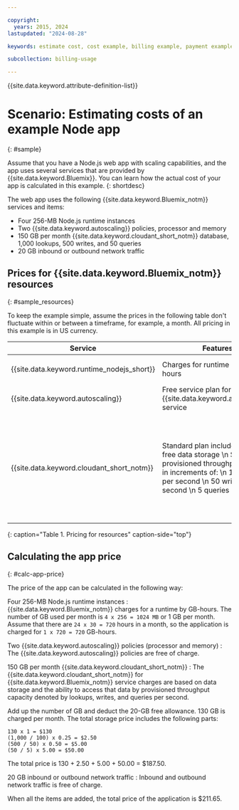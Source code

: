 ```yaml
---

copyright:
  years: 2015, 2024
lastupdated: "2024-08-28"

keywords: estimate cost, cost example, billing example, payment example, calculating app price

subcollection: billing-usage

---
```


{{site.data.keyword.attribute-definition-list}}



# Scenario: Estimating costs of an example Node app
{: #sample}

Assume that you have a Node.js web app with scaling capabilities, and the app uses several services that are provided by {{site.data.keyword.Bluemix}}. You can learn how the actual cost of your app is calculated in this example.
{: shortdesc}

The web app uses the following {{site.data.keyword.Bluemix_notm}} services and items:

* Four 256-MB Node.js runtime instances
* Two {{site.data.keyword.autoscaling}} policies, processor and memory
* 150 GB per month {{site.data.keyword.cloudant_short_notm}} database, 1,000 lookups, 500 writes, and 50 queries
* 20 GB inbound or outbound network traffic


## Prices for {{site.data.keyword.Bluemix_notm}} resources
{: #sample_resources}

To keep the example simple, assume the prices in the following table don't fluctuate within or between a timeframe, for example, a month. All pricing in this example is in US currency.

| Service                           |	Features                                                            |	Price             |
|-----------------------------------|---------------------------------------------------------------------|-------------------|
| {{site.data.keyword.runtime_nodejs_short}}                   |	Charges for runtime by GB-hours          |	$0.07 USD/GB-hour |
| {{site.data.keyword.autoscaling}} |	Free service plan for the {{site.data.keyword.autoscaling}} service |	Free              |
| {{site.data.keyword.cloudant_short_notm}} | Standard plan includes 20 GB of free data storage  \n Scale provisioned throughput capacity in increments of:  \n 100 lookups per second  \n 50 writes per second  \n 5 queries per second | $1.00 USD/GB of data storage  \n $0.25 USD/Lookup per second  \n $0.50 USD/Write per second  \n $5.00 USD/Query per second |
{: caption="Table 1. Pricing for resources" caption-side="top"}


## Calculating the app price
{: #calc-app-price}

The price of the app can be calculated in the following way:

Four 256-MB Node.js runtime instances
:   {{site.data.keyword.Bluemix_notm}} charges for a runtime by GB-hours. The number of GB used per month is `4 x 256 = 1024 MB` or 1 GB per month. Assume that there are `24 x 30 = 720` hours in a month, so the application is charged for `1 x 720 = 720` GB-hours.

Two {{site.data.keyword.autoscaling}} policies (processor and memory)
:   The {{site.data.keyword.autoscaling}} policies are free of charge.

150 GB per month {{site.data.keyword.cloudant_short_notm}}
:   The {{site.data.keyword.cloudant_short_notm}} for {{site.data.keyword.Bluemix_notm}} service charges are based on data storage and the ability to access that data by provisioned throughput capacity denoted by lookups, writes, and queries per second.

   Add up the number of GB and deduct the 20-GB free allowance. 130 GB is charged per month. The total storage price includes the following parts:

   ```screen
   130 x 1 = $130
   (1,000 / 100) x 0.25 = $2.50
   (500 / 50) x 0.50 = $5.00
   (50 / 5) x 5.00 = $50.00
   ```

   The total price is 130 + 2.50 + 5.00 + 50.00 = $187.50.

20 GB inbound or outbound network traffic
:   Inbound and outbound network traffic is free of charge.


When all the items are added, the total price of the application is $211.65.
